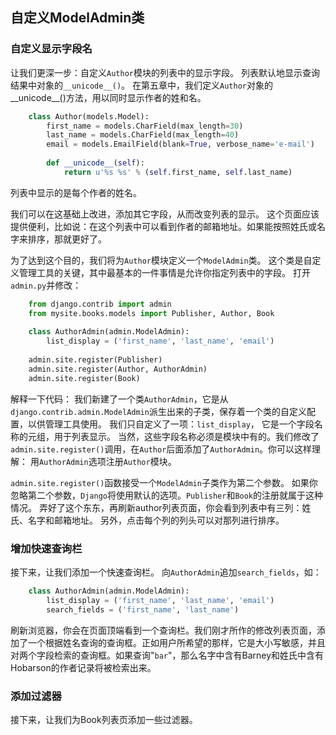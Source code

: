 ## 自定义ModelAdmin类

### 自定义显示字段名
让我们更深一步：自定义`Author`模块的列表中的显示字段。 列表默认地显示查询结果中对象的`__unicode__()`。 在第五章中，我们定义`Author`对象的__unicode__()方法，用以同时显示作者的姓和名。 
```python
    class Author(models.Model):
        first_name = models.CharField(max_length=30)
        last_name = models.CharField(max_length=40)
        email = models.EmailField(blank=True, verbose_name='e-mail')
    
        def __unicode__(self):
            return u'%s %s' % (self.first_name, self.last_name)

```
列表中显示的是每个作者的姓名。

我们可以在这基础上改进，添加其它字段，从而改变列表的显示。 这个页面应该提供便利，比如说：在这个列表中可以看到作者的邮箱地址。如果能按照姓氏或名字来排序，那就更好了。 

为了达到这个目的，我们将为`Author`模块定义一个`ModelAdmin`类。 这个类是自定义管理工具的关键，其中最基本的一件事情是允许你指定列表中的字段。 打开`admin.py`并修改： 
```python
    from django.contrib import admin
    from mysite.books.models import Publisher, Author, Book
    
    class AuthorAdmin(admin.ModelAdmin):
        list_display = ('first_name', 'last_name', 'email')
    
    admin.site.register(Publisher)
    admin.site.register(Author, AuthorAdmin)
    admin.site.register(Book)
```
解释一下代码： 我们新建了一个类`AuthorAdmin`，它是从`django.contrib.admin.ModelAdmin`派生出来的子类，保存着一个类的自定义配置，以供管理工具使用。 我们只自定义了一项：`list_display`， 它是一个字段名称的元组，用于列表显示。 当然，这些字段名称必须是模块中有的。我们修改了`admin.site.register()`调用，在`Author`后面添加了`AuthorAdmin`。你可以这样理解： 用`AuthorAdmin`选项注册`Author`模块。 

`admin.site.register()`函数接受一个`ModelAdmin`子类作为第二个参数。 如果你忽略第二个参数，`Django`将使用默认的选项。`Publisher`和`Book`的注册就属于这种情况。 弄好了这个东东，再刷新author列表页面，你会看到列表中有三列：姓氏、名字和邮箱地址。 另外，点击每个列的列头可以对那列进行排序。

### 增加快速查询栏

接下来，让我们添加一个快速查询栏。 向`AuthorAdmin`追加`search_fields`，如：
```python
    class AuthorAdmin(admin.ModelAdmin):
        list_display = ('first_name', 'last_name', 'email')
        search_fields = ('first_name', 'last_name')
```
刷新浏览器，你会在页面顶端看到一个查询栏。我们刚才所作的修改列表页面，添加了一个根据姓名查询的查询框。正如用户所希望的那样，它是大小写敏感，并且对两个字段检索的查询框。如果查询"`bar`"，那么名字中含有Barney和姓氏中含有Hobarson的作者记录将被检索出来。 

### 添加过滤器

接下来，让我们为Book列表页添加一些过滤器。
